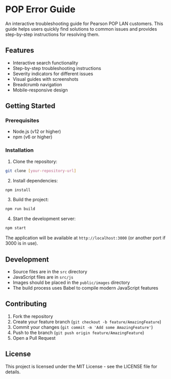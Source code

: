 # POP Error Guide

An interactive troubleshooting guide for Pearson POP LAN customers. This guide helps users quickly find solutions to common issues and provides step-by-step instructions for resolving them.

## Features

- Interactive search functionality
- Step-by-step troubleshooting instructions
- Severity indicators for different issues
- Visual guides with screenshots
- Breadcrumb navigation
- Mobile-responsive design

## Getting Started

### Prerequisites

- Node.js (v12 or higher)
- npm (v6 or higher)

### Installation

1. Clone the repository:
```bash
git clone [your-repository-url]
```

2. Install dependencies:
```bash
npm install
```

3. Build the project:
```bash
npm run build
```

4. Start the development server:
```bash
npm start
```

The application will be available at `http://localhost:3000` (or another port if 3000 is in use).

## Development

- Source files are in the `src` directory
- JavaScript files are in `src/js`
- Images should be placed in the `public/images` directory
- The build process uses Babel to compile modern JavaScript features

## Contributing

1. Fork the repository
2. Create your feature branch (`git checkout -b feature/AmazingFeature`)
3. Commit your changes (`git commit -m 'Add some AmazingFeature'`)
4. Push to the branch (`git push origin feature/AmazingFeature`)
5. Open a Pull Request

## License

This project is licensed under the MIT License - see the LICENSE file for details. 